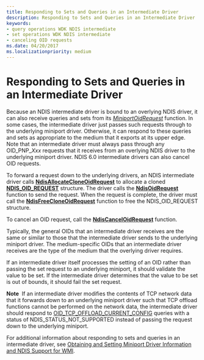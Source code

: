 ```yaml
---
title: Responding to Sets and Queries in an Intermediate Driver
description: Responding to Sets and Queries in an Intermediate Driver
keywords:
- query operations WDK NDIS intermediate
- set operations WDK NDIS intermediate
- canceling OID requests
ms.date: 04/20/2017
ms.localizationpriority: medium
---
```


# Responding to Sets and Queries in an Intermediate Driver





Because an NDIS intermediate driver is bound to an overlying NDIS driver, it can also receive queries and sets from its [*MiniportOidRequest*](/windows-hardware/drivers/ddi/ndis/nc-ndis-miniport_oid_request) function. In some cases, the intermediate driver just passes such requests through to the underlying miniport driver. Otherwise, it can respond to these queries and sets as appropriate to the medium that it exports at its upper edge. Note that an intermediate driver must always pass through any OID\_PNP\_*Xxx* requests that it receives from an overlying NDIS driver to the underlying miniport driver. NDIS 6.0 intermediate drivers can also cancel OID requests.

To forward a request down to the underlying drivers, an NDIS intermediate driver calls [**NdisAllocateCloneOidRequest**](/windows-hardware/drivers/ddi/ndis/nf-ndis-ndisallocatecloneoidrequest) to allocate a cloned [**NDIS\_OID\_REQUEST**](/windows-hardware/drivers/ddi/oidrequest/ns-oidrequest-ndis_oid_request) structure. The driver calls the [**NdisOidRequest**](/windows-hardware/drivers/ddi/ndis/nf-ndis-ndisoidrequest) function to send the request. When the request is complete, the driver must call the [**NdisFreeCloneOidRequest**](/windows-hardware/drivers/ddi/ndis/nf-ndis-ndisfreecloneoidrequest) function to free the NDIS\_OID\_REQUEST structure.

To cancel an OID request, call the [**NdisCancelOidRequest**](/windows-hardware/drivers/ddi/ndis/nf-ndis-ndiscanceloidrequest) function.

Typically, the general OIDs that an intermediate driver receives are the same or similar to those that the intermediate driver sends to the underlying miniport driver. The medium-specific OIDs that an intermediate driver receives are the type of the medium that the overlying driver requires.

If an intermediate driver itself processes the setting of an OID rather than passing the set request to an underlying miniport, it should validate the value to be set. If the intermediate driver determines that the value to be set is out of bounds, it should fail the set request.

**Note**  If an intermediate driver modifies the contents of TCP network data that it forwards down to an underlying miniport driver such that TCP offload functions cannot be performed on the network data, the intermediate driver should respond to [OID\_TCP\_OFFLOAD\_CURRENT\_CONFIG](./oid-tcp-offload-current-config.md) queries with a status of NDIS\_STATUS\_NOT\_SUPPORTED instead of passing the request down to the underlying miniport.

 

For additional information about responding to sets and queries in an intermediate driver, see [Obtaining and Setting Miniport Driver Information and NDIS Support for WMI](ndis-management-information-and-oids.md).

 

